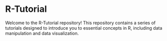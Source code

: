 # R-Tutorial

Welcome to the R-Tutorial repository! This repository contains a series of tutorials designed to introduce you to essential concepts in R, including data manipulation and data visualization.
